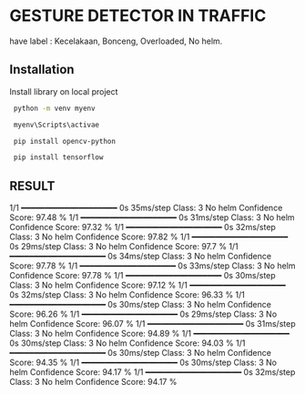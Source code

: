 
# GESTURE DETECTOR IN TRAFFIC

have label : Kecelakaan, Bonceng, Overloaded, No helm.


## Installation

Install library on local project

```bash
 python -m venv myenv
```
```bash
 myenv\Scripts\activae
```
```bash
 pip install opencv-python 
```
```bash
 pip install tensorflow 
```
    
## RESULT

1/1 ━━━━━━━━━━━━━━━━━━━━ 0s 35ms/step
Class: 3 No helm Confidence Score: 97.48 %
1/1 ━━━━━━━━━━━━━━━━━━━━ 0s 31ms/step
Class: 3 No helm Confidence Score: 97.32 %
1/1 ━━━━━━━━━━━━━━━━━━━━ 0s 32ms/step
Class: 3 No helm Confidence Score: 97.82 %
1/1 ━━━━━━━━━━━━━━━━━━━━ 0s 29ms/step
Class: 3 No helm Confidence Score: 97.7 %
1/1 ━━━━━━━━━━━━━━━━━━━━ 0s 34ms/step
Class: 3 No helm Confidence Score: 97.78 %
1/1 ━━━━━━━━━━━━━━━━━━━━ 0s 33ms/step
Class: 3 No helm Confidence Score: 97.78 %
1/1 ━━━━━━━━━━━━━━━━━━━━ 0s 30ms/step
Class: 3 No helm Confidence Score: 97.12 %
1/1 ━━━━━━━━━━━━━━━━━━━━ 0s 32ms/step
Class: 3 No helm Confidence Score: 96.33 %
1/1 ━━━━━━━━━━━━━━━━━━━━ 0s 30ms/step
Class: 3 No helm Confidence Score: 96.26 %
1/1 ━━━━━━━━━━━━━━━━━━━━ 0s 29ms/step
Class: 3 No helm Confidence Score: 96.07 %
1/1 ━━━━━━━━━━━━━━━━━━━━ 0s 31ms/step
Class: 3 No helm Confidence Score: 94.89 %
1/1 ━━━━━━━━━━━━━━━━━━━━ 0s 30ms/step
Class: 3 No helm Confidence Score: 94.03 %
1/1 ━━━━━━━━━━━━━━━━━━━━ 0s 30ms/step
Class: 3 No helm Confidence Score: 94.35 %
1/1 ━━━━━━━━━━━━━━━━━━━━ 0s 30ms/step
Class: 3 No helm Confidence Score: 94.17 %
1/1 ━━━━━━━━━━━━━━━━━━━━ 0s 32ms/step
Class: 3 No helm Confidence Score: 94.17 %

